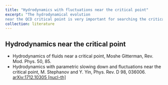 ```yaml
---
title: "Hydrodynamics with fluctuations near the critical point"
excerpt: "The hydrodynamical evolution 
near the QCD critical point is very important for searching the critical point. To do this, fluctuations will be essential because it can deviate from equilibrium significantly near the critical point.<br/>"
collection: literature
---
```


## Hydrodynamics near the critical point
* Hydrodynamics of fluids near a critical point,
Moshe Gitterman,
Rev. Mod. Phys. 50, 85. 
* Hydrodynamics with parametric slowing down and fluctuations near the critical point,
M. Stephanov and Y. Yin,
Phys. Rev. D 98, 036006. [arXiv:1712.10305 [nucl-th]](https://arxiv.org/pdf/1712.10305)


